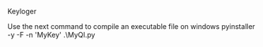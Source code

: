 Keyloger

Use the next command to compile an executable file on windows
pyinstaller -y -F -n 'MyKey' .\MyQI.py

